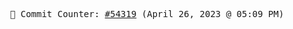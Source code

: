 <p align="center">
    <samp>
        📮 Commit Counter: <a href="https://github.com/Javascript-void0/Javascript-void0/commits/main">#54319</a> (April 26, 2023 @ 05:09 PM)
    </samp>
</p>
